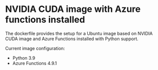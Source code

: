 # NVIDIA CUDA image with Azure functions installed

The dockerfile provides the setup for a Ubuntu image based on NVIDIA CUDA image and Azure Functions installed with Python support. 

Current image configuration:

- Python 3.9
- Azure Functions 4.9.1
